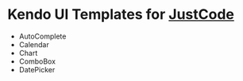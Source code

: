 # Kendo UI Templates for [JustCode](http://www.telerik.com/products/justcode.aspx)

* AutoComplete
* Calendar
* Chart
* ComboBox
* DatePicker